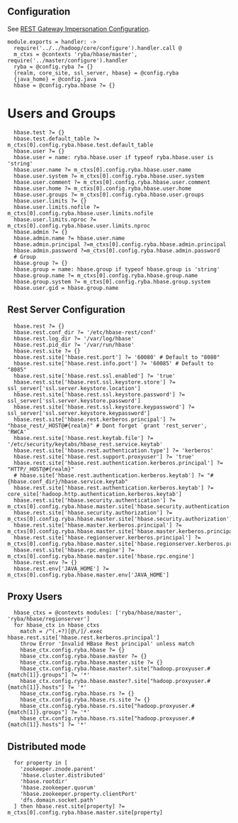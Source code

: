 

## Configuration

See [REST Gateway Impersonation Configuration][impersonation].

[impersonation]: http://hbase.apache.org/book.html#security.rest.gateway

    module.exports = handler: ->
      require('../../hadoop/core/configure').handler.call @
      m_ctxs = @contexts 'ryba/hbase/master', require('../master/configure').handler
      ryba = @config.ryba ?= {}
      {realm, core_site, ssl_server, hbase} = @config.ryba
      {java_home} = @config.java
      hbase = @config.ryba.hbase ?= {}

# Users and Groups

      hbase.test ?= {}
      hbase.test.default_table ?= m_ctxs[0].config.ryba.hbase.test.default_table
      hbase.user ?= {}
      hbase.user = name: ryba.hbase.user if typeof ryba.hbase.user is 'string'
      hbase.user.name ?= m_ctxs[0].config.ryba.hbase.user.name
      hbase.user.system ?= m_ctxs[0].config.ryba.hbase.user.system
      hbase.user.comment ?= m_ctxs[0].config.ryba.hbase.user.comment
      hbase.user.home ?= m_ctxs[0].config.ryba.hbase.user.home
      hbase.user.groups ?= m_ctxs[0].config.ryba.hbase.user.groups
      hbase.user.limits ?= {}
      hbase.user.limits.nofile ?= m_ctxs[0].config.ryba.hbase.user.limits.nofile
      hbase.user.limits.nproc ?= m_ctxs[0].config.ryba.hbase.user.limits.nproc
      hbase.admin ?= {}
      hbase.admin.name ?= hbase.user.name
      hbase.admin.principal ?=m_ctxs[0].config.ryba.hbase.admin.principal
      hbase.admin.password ?=m_ctxs[0].config.ryba.hbase.admin.password
      # Group
      hbase.group ?= {}
      hbase.group = name: hbase.group if typeof hbase.group is 'string'
      hbase.group.name ?= m_ctxs[0].config.ryba.hbase.group.name
      hbase.group.system ?= m_ctxs[0].config.ryba.hbase.group.system
      hbase.user.gid = hbase.group.name
      
## Rest Server Configuration

      hbase.rest ?= {}
      hbase.rest.conf_dir ?= '/etc/hbase-rest/conf'
      hbase.rest.log_dir ?= '/var/log/hbase'
      hbase.rest.pid_dir ?= '/var/run/hbase'
      hbase.rest.site ?= {}
      hbase.rest.site['hbase.rest.port'] ?= '60080' # Default to "8080"
      hbase.rest.site['hbase.rest.info.port'] ?= '60085' # Default to "8085"
      hbase.rest.site['hbase.rest.ssl.enabled'] ?= 'true'
      hbase.rest.site['hbase.rest.ssl.keystore.store'] ?= ssl_server['ssl.server.keystore.location']
      hbase.rest.site['hbase.rest.ssl.keystore.password'] ?= ssl_server['ssl.server.keystore.password']
      hbase.rest.site['hbase.rest.ssl.keystore.keypassword'] ?= ssl_server['ssl.server.keystore.keypassword']
      hbase.rest.site['hbase.rest.kerberos.principal'] ?= "hbase_rest/_HOST@#{realm}" # Dont forget `grant 'rest_server', 'RWCA'`
      hbase.rest.site['hbase.rest.keytab.file'] ?= '/etc/security/keytabs/hbase_rest.service.keytab'
      hbase.rest.site['hbase.rest.authentication.type'] ?= 'kerberos'
      hbase.rest.site['hbase.rest.support.proxyuser'] ?= 'true'
      hbase.rest.site['hbase.rest.authentication.kerberos.principal'] ?= "HTTP/_HOST@#{realm}"
      # hbase.site['hbase.rest.authentication.kerberos.keytab'] ?= "#{hbase.conf_dir}/hbase.service.keytab"
      hbase.rest.site['hbase.rest.authentication.kerberos.keytab'] ?= core_site['hadoop.http.authentication.kerberos.keytab']
      hbase.rest.site['hbase.security.authentication'] ?= m_ctxs[0].config.ryba.hbase.master.site['hbase.security.authentication']
      hbase.rest.site['hbase.security.authorization'] ?= m_ctxs[0].config.ryba.hbase.master.site['hbase.security.authorization']
      hbase.rest.site['hbase.master.kerberos.principal'] ?= m_ctxs[0].config.ryba.hbase.master.site['hbase.master.kerberos.principal']
      hbase.rest.site['hbase.regionserver.kerberos.principal'] ?= m_ctxs[0].config.ryba.hbase.master.site['hbase.regionserver.kerberos.principal']
      hbase.rest.site['hbase.rpc.engine'] ?= m_ctxs[0].config.ryba.hbase.master.site['hbase.rpc.engine']
      hbase.rest.env ?= {}
      hbase.rest.env['JAVA_HOME'] ?= m_ctxs[0].config.ryba.hbase.master.env['JAVA_HOME']

## Proxy Users

      hbase_ctxs = @contexts modules: ['ryba/hbase/master', 'ryba/hbase/regionserver']
      for hbase_ctx in hbase_ctxs
        match = /^(.+?)[@\/]/.exec hbase.rest.site['hbase.rest.kerberos.principal']
        throw Error 'Invalid HBase Rest principal' unless match
        hbase_ctx.config.ryba.hbase ?= {}
        hbase_ctx.config.ryba.hbase.master ?= {}
        hbase_ctx.config.ryba.hbase.master.site ?= {}
        hbase_ctx.config.ryba.hbase.master?.site["hadoop.proxyuser.#{match[1]}.groups"] ?= '*'
        hbase_ctx.config.ryba.hbase.master?.site["hadoop.proxyuser.#{match[1]}.hosts"] ?= '*'
        hbase_ctx.config.ryba.hbase.rs ?= {}
        hbase_ctx.config.ryba.hbase.rs.site ?= {}
        hbase_ctx.config.ryba.hbase.rs.site["hadoop.proxyuser.#{match[1]}.groups"] ?= '*'
        hbase_ctx.config.ryba.hbase.rs.site["hadoop.proxyuser.#{match[1]}.hosts"] ?= '*'

## Distributed mode

      for property in [
        'zookeeper.znode.parent'
        'hbase.cluster.distributed'
        'hbase.rootdir'
        'hbase.zookeeper.quorum'
        'hbase.zookeeper.property.clientPort'
        'dfs.domain.socket.path'
      ] then hbase.rest.site[property] ?= m_ctxs[0].config.ryba.hbase.master.site[property]
